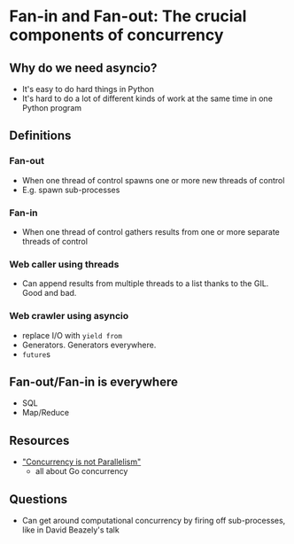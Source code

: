 # Fan-in and Fan-out: The crucial components of concurrency

## Why do we need asyncio?

- It's easy to do hard things in Python
- It's hard to do a lot of different kinds of work at the same time in one Python program

## Definitions

### Fan-out

- When one thread of control spawns one or more new threads of control
- E.g. spawn sub-processes

### Fan-in

- When one thread of control gathers results from one or more separate threads of control

### Web caller using threads

- Can append results from multiple threads to a list thanks to the GIL. Good and bad.

### Web crawler using asyncio

- replace I/O with `yield from`
- Generators. Generators everywhere.
- `future`s

## Fan-out/Fan-in is everywhere
- SQL
- Map/Reduce

## Resources

- ["Concurrency is not Parallelism"](http://blog.golang.org/concurrency-is-not-parallelism)
    - all about Go concurrency

## Questions

- Can get around computational concurrency by firing off sub-processes, like in David Beazely's talk

